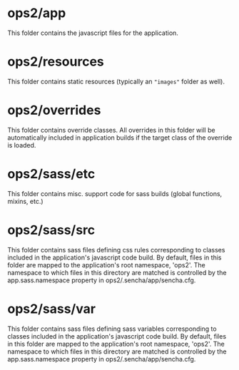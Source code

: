# ops2/app

This folder contains the javascript files for the application.

# ops2/resources

This folder contains static resources (typically an `"images"` folder as well).

# ops2/overrides

This folder contains override classes. All overrides in this folder will be 
automatically included in application builds if the target class of the override
is loaded.

# ops2/sass/etc

This folder contains misc. support code for sass builds (global functions, 
mixins, etc.)

# ops2/sass/src

This folder contains sass files defining css rules corresponding to classes
included in the application's javascript code build.  By default, files in this 
folder are mapped to the application's root namespace, 'ops2'. The
namespace to which files in this directory are matched is controlled by the
app.sass.namespace property in ops2/.sencha/app/sencha.cfg. 

# ops2/sass/var

This folder contains sass files defining sass variables corresponding to classes
included in the application's javascript code build.  By default, files in this 
folder are mapped to the application's root namespace, 'ops2'. The
namespace to which files in this directory are matched is controlled by the
app.sass.namespace property in ops2/.sencha/app/sencha.cfg. 
